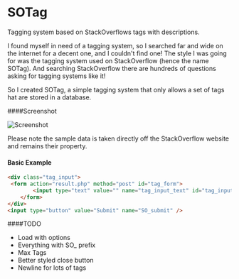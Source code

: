 SOTag
=====

Tagging system based on StackOverflows tags with descriptions.

I found myself in need of a tagging system, so I searched far and wide on the internet for a decent one, and I couldn't find one! The style I was going for was the tagging system used on StackOverflow (hence the name SOTag). And searching StackOverflow there are hundreds of questions asking for tagging systems like it!

So I created SOTag, a simple tagging system that only allows a set of tags hat are stored in a database.

####Screenshot

![Screenshot](http://i.imgur.com/t1LubGi.png)

Please note the sample data is taken directly off the StackOverflow website and remains their property.

#### Basic Example

```html
<div class="tag_input">
 <form action="result.php" method="post" id="tag_form">
		<input type="text" value="" name="tag_input_text" id="tag_input_text" class="tag_input_text" />
	</form>
</div>
<input type="button" value="Submit" name="SO_submit" />
```



####TODO

 - Load with options
 - Everything with SO_ prefix
 - Max Tags
 - Better styled close button
 - Newline for lots of tags
